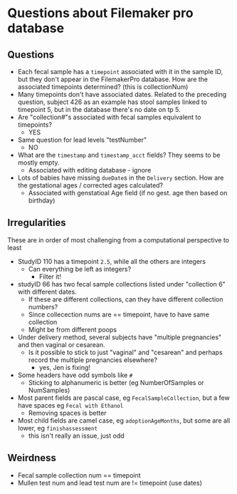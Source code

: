 # Questions about Filemaker pro database

## Questions

- Each fecal sample has a `timepoint` associated with it in the sample ID,
  but they don't appear in the FilemakerPro database.
  How are the associated timepoints determined?
  (this is collectionNum)
- Many timepoints don't have associated dates.
  Related to the preceding question, subject 426 as an example
  has stool samples linked to timepoint 5, but in the database there's no date on tp 5.
- Are "collection#"s associated with fecal samples equivalent to timepoints?
  - YES
- Same question for lead levels "testNumber"
  - NO
- What are the `timestamp` and `timestamp_acct` fields?
  They seems to be mostly empty.
  - Associated with editing database - ignore  
- Lots of babies have missing `dueDate`s in the `Delivery` section.
  How are the gestational ages / corrected ages calculated?
  - Associated with genstatioal Age field (if no gest. age then based on birthday)

## Irregularities

These are in order of most challenging from a computational perspective to least

- StudyID 110 has a timepoint `2.5`, while all the others are integers
  - Can everything be left as integers?
    - Filter it!
- studyID 66 has two fecal sample collections listed under "collection 6" with
  different dates.
  - If these are different collections, can they have different collection numbers?
  - Since collecection nums are == timepoint, have to have same collection
  - Might be from different poops
- Under delivery method, several subjects have "multiple pregnancies" and then
  vaginal or cesarean.
  - Is it possible to stick to just "vaginal" and "cesarean"
    and perhaps record the multiple pregnancies elsewhere?
    - yes, Jen is fixing!
- Some headers have odd symbols like `#`
  - Sticking to alphanumeric is better (eg NumberOfSamples or NumSamples)
- Most parent fields are pascal case, eg `FecalSampleCollection`, but
  a few have spaces eg `Fecal with Ethanol`
  - Removing spaces is better
- Most child fields are camel case, eg `adoptionAgeMonths`,
  but some are all lower, eg `finishassessment`
  - this isn't really an issue, just odd


## Weirdness

- Fecal sample collection num == timepoint
- Mullen test num and lead test num are != timepoint (use dates)
